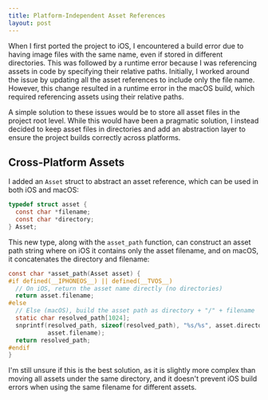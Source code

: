 ```yaml
---
title: Platform-Independent Asset References
layout: post
---
```


When I first ported the project to iOS, I encountered a build error due to having image files with the same name, even if stored in different directories. This was followed by a runtime error because I was referencing assets in code by specifying their relative paths. Initially, I worked around the issue by updating all the asset references to include only the file name. However, this change resulted in a runtime error in the macOS build, which required referencing assets using their relative paths.

A simple solution to these issues would be to store all asset files in the project root level. While this would have been a pragmatic solution, I instead decided to keep asset files in directories and add an abstraction layer to ensure the project builds correctly across platforms.

## Cross-Platform Assets

I added an `Asset` struct to abstract an asset reference, which can be used in both iOS and macOS:

```c
typedef struct asset {
  const char *filename;
  const char *directory;
} Asset;
```

This new type, along with the `asset_path` function, can construct an asset path string where on iOS it contains only the asset filename, and on macOS, it concatenates the directory and filename:

```c
const char *asset_path(Asset asset) {
#if defined(__IPHONEOS__) || defined(__TVOS__)
  // On iOS, return the asset name directly (no directories)
  return asset.filename;
#else
  // Else (macOS), build the asset path as directory + "/" + filename
  static char resolved_path[1024];
  snprintf(resolved_path, sizeof(resolved_path), "%s/%s", asset.directory,
           asset.filename);
  return resolved_path;
#endif
}
```

I'm still unsure if this is the best solution, as it is slightly more complex than moving all assets under the same directory, and it doesn't prevent iOS build errors when using the same filename for different assets.
